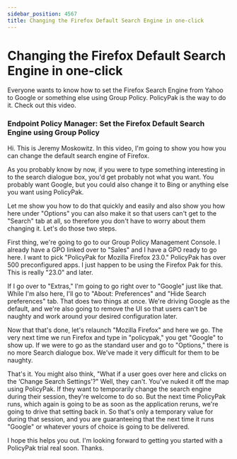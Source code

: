 ```yaml
---
sidebar_position: 4567
title: Changing the Firefox Default Search Engine in one-click
---
```


# Changing the Firefox Default Search Engine in one-click

Everyone wants to know how to set the Firefox Search Engine from Yahoo to Google or something else using Group Policy. PolicyPak is the way to do it. Check out this video.

### Endpoint Policy Manager: Set the Firefox Default Search Engine using Group Policy

Hi. This is Jeremy Moskowitz. In this video, I'm going to show you how you can change the default search engine of Firefox.

As you probably know by now, if you were to type something interesting in to the search dialogue box, you'd get probably not what you want. You probably want Google, but you could also change it to Bing or anything else you want using PolicyPak.

Let me show you how to do that quickly and easily and also show you how here under "Options" you can also make it so that users can't get to the "Search" tab at all, so therefore you don't have to worry about them changing it. Let's do those two steps.

First thing, we're going to go to our Group Policy Management Console. I already have a GPO linked over to "Sales" and I have a GPO ready to go here. I want to pick "PolicyPak for Mozilla Firefox 23.0." PolicyPak has over 500 preconfigured apps. I just happen to be using the Firefox Pak for this. This is really "23.0" and later.

If I go over to "Extras," I'm going to go right over to "Google" just like that. While I'm also here, I'll go to "About: Preferences" and "Hide Search preferences" tab. That does two things at once. We're driving Google as the default, and we're also going to remove the UI so that users can't be naughty and work around your desired configuration later.

Now that that's done, let's relaunch "Mozilla Firefox" and here we go. The very next time we run Firefox and type in "policypak," you get "Google" to show up. If we were to go as the standard user and go to "Options," there is no more Search dialogue box. We've made it very difficult for them to be naughty.

That's it. You might also think, "What if a user goes over here and clicks on the ‘Change Search Settings'?" Well, they can't. You've nuked it off the map using PolicyPak. If they want to temporarily change the search engine during their session, they're welcome to do so. But the next time PolicyPak runs, which again is going to be as soon as the application reruns, we're going to drive that setting back in. So that's only a temporary value for during that session, and you are guaranteeing that the next time it runs "Google" or whatever yours of choice is going to be delivered.

I hope this helps you out. I'm looking forward to getting you started with a PolicyPak trial real soon. Thanks.